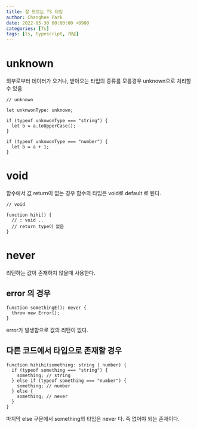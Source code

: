 ```yaml
---
title: 잘 모르는 TS 타입
author: Changhee Park
date: 2022-05-30 00:00:00 +0900
categories: [Ts]
tags: [ts, typescript, 개념]
---
```


# unknown

외부로부터 데이터가 오거나, 받아오는 타입의 종류를 모를경우 unknown으로 처리할 수 있음

```tsx
// unknown

let unknwonType: unknown;

if (typeof unknwonType === "string") {
  let b = a.toUpperCase();
}

if (typeof unknwonType === "number") {
  let b = a + 1;
}
```

# void

함수에서 값 return이 없는 경우 함수의 타입은 void로 default 로 된다.

```tsx
// void

function hihi() {
  // : void ..
  // return type이 없음
}
```

# never

리턴하는 값이 존재하지 않을때 사용한다.

## error 의 경우

```tsx
function somethingE(): never {
  throw new Error();
}
```

error가 발생함으로 값의 리턴이 없다.

## 다른 코드에서 타입으로 존재할 경우

```tsx
function hihihi(something: string | number) {
  if (typeof something === "string") {
    something; // string
  } else if (typeof something === "number") {
    something; // number
  } else {
    something; // never
  }
}
```

마지막 else 구문에서 something의 타입은 never 다. 즉 없어야 되는 존재이다.
